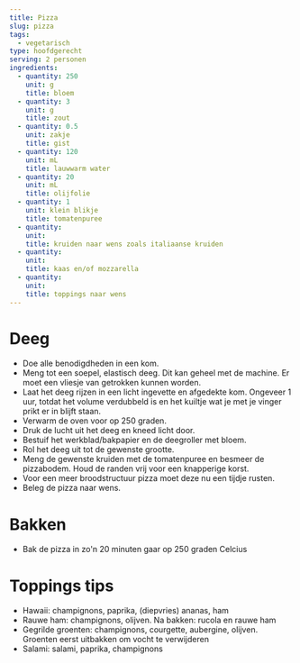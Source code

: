 ```yaml
---
title: Pizza
slug: pizza
tags: 
  - vegetarisch
type: hoofdgerecht
serving: 2 personen
ingredients:
  - quantity: 250
    unit: g
    title: bloem
  - quantity: 3
    unit: g
    title: zout
  - quantity: 0.5
    unit: zakje
    title: gist
  - quantity: 120
    unit: mL
    title: lauwwarm water
  - quantity: 20
    unit: mL
    title: olijfolie
  - quantity: 1
    unit: klein blikje
    title: tomatenpuree
  - quantity: 
    unit:
    title: kruiden naar wens zoals italiaanse kruiden
  - quantity: 
    unit:
    title: kaas en/of mozzarella
  - quantity: 
    unit:
    title: toppings naar wens
---
```


# Deeg

- Doe alle benodigdheden in een kom.
- Meng tot een soepel, elastisch deeg. Dit kan geheel met de machine. Er moet een vliesje van getrokken kunnen worden.
- Laat het deeg rijzen in een licht ingevette en afgedekte kom. Ongeveer 1 uur, totdat het volume verdubbeld is en het kuiltje wat je met je vinger prikt er in blijft staan.
- Verwarm de oven voor op 250 graden.
- Druk de lucht uit het deeg en kneed licht door.
- Bestuif het werkblad/bakpapier en de deegroller met bloem.
- Rol het deeg uit tot de gewenste grootte. 
- Meng de gewenste kruiden met de tomatenpuree en besmeer de pizzabodem. Houd de randen vrij voor een knapperige korst.
- Voor een meer broodstructuur pizza moet deze nu een tijdje rusten.
- Beleg de pizza naar wens.
 
# Bakken

- Bak de pizza in zo'n 20 minuten gaar op 250 graden Celcius

# Toppings tips

- Hawaii: champignons, paprika, (diepvries) ananas, ham
- Rauwe ham: champignons, olijven. Na bakken: rucola en rauwe ham
- Gegrilde groenten: champignons, courgette, aubergine, olijven. Groenten eerst uitbakken om vocht te verwijderen
- Salami: salami, paprika, champignons
